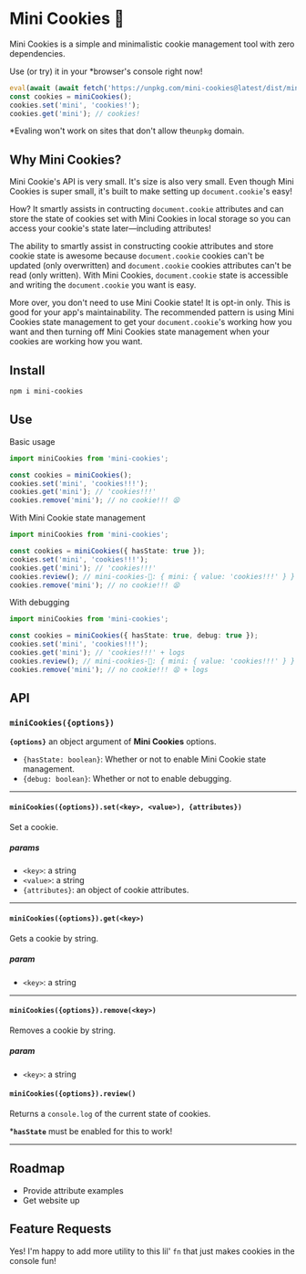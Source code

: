 # Mini Cookies 🍪

Mini Cookies is a simple and minimalistic cookie management tool with zero dependencies.

Use (or try) it in your \*browser's console right now!

```js
eval(await (await fetch('https://unpkg.com/mini-cookies@latest/dist/mini-cookies.umd.js')).text())
const cookies = miniCookies();
cookies.set('mini', 'cookies!');
cookies.get('mini'); // cookies!
```

\*Evaling won't work on sites that don't allow the`unpkg` domain.

## Why Mini Cookies?

Mini Cookie's API is very small. It's size is also very small. Even though Mini Cookies is super small, it's built to make setting up `document.cookie`'s easy!

How? It smartly assists in contructing `document.cookie` attributes and can store the state of cookies set with Mini Cookies in local storage so you can access your cookie's state later—including attributes!

The ability to smartly assist in constructing cookie attributes and store cookie state is awesome because `document.cookie` cookies can't be updated (only overwritten) and `document.cookie` cookies attributes can't be read (only written). With Mini Cookies, `document.cookie` state is accessible and writing the `document.cookie` you want is easy.

More over, you don't need to use Mini Cookie state! It is opt-in only. This is good for your app's maintainability. The recommended pattern is using Mini Cookies state management to get your `document.cookie`'s working how you want and then turning off Mini Cookies state management when your cookies are working how you want.

## Install

```bash
npm i mini-cookies
```

## Use

Basic usage

```typescript
import miniCookies from 'mini-cookies';

const cookies = miniCookies();
cookies.set('mini', 'cookies!!!');
cookies.get('mini'); // 'cookies!!!'
cookies.remove('mini'); // no cookie!!! 😫
```

With Mini Cookie state management

```typescript
import miniCookies from 'mini-cookies';

const cookies = miniCookies({ hasState: true });
cookies.set('mini', 'cookies!!!');
cookies.get('mini'); // 'cookies!!!'
cookies.review(); // mini-cookies-🍪: { mini: { value: 'cookies!!!' } }
cookies.remove('mini'); // no cookie!!! 😫
```

With debugging

```typescript
import miniCookies from 'mini-cookies';

const cookies = miniCookies({ hasState: true, debug: true });
cookies.set('mini', 'cookies!!!');
cookies.get('mini'); // 'cookies!!!' + logs
cookies.review(); // mini-cookies-🍪: { mini: { value: 'cookies!!!' } }
cookies.remove('mini'); // no cookie!!! 😫 + logs
```

## API

### `miniCookies({options})`

**`{options}`** an object argument of **Mini Cookies** options.

- `{hasState: boolean}`: Whether or not to enable Mini Cookie state management.
- `{debug: boolean}`: Whether or not to enable debugging.

---

#### `miniCookies({options}).set(<key>, <value>), {attributes})`

Set a cookie.

##### params

- `<key>`: a string
- `<value>`: a string
- `{attributes}`: an object of cookie attributes.

---

#### `miniCookies({options}).get(<key>)`

Gets a cookie by string.

##### param

- `<key>`: a string

---

#### `miniCookies({options}).remove(<key>)`

Removes a cookie by string.

##### param

- `<key>`: a string

#### `miniCookies({options}).review()`

Returns a `console.log` of the current state of cookies.

\***`hasState`** must be enabled for this to work!

---

## Roadmap

- Provide attribute examples
- Get website up

## Feature Requests

Yes! I'm happy to add more utility to this lil' `fn` that just makes cookies in the console fun!

